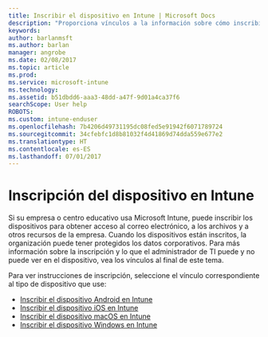 ```yaml
---
title: Inscribir el dispositivo en Intune | Microsoft Docs
description: "Proporciona vínculos a la información sobre cómo inscribir distintos dispositivos en Intune"
keywords: 
author: barlanmsft
ms.author: barlan
manager: angrobe
ms.date: 02/08/2017
ms.topic: article
ms.prod: 
ms.service: microsoft-intune
ms.technology: 
ms.assetid: b51dbdd6-aaa3-48dd-a47f-9d01a4ca37f6
searchScope: User help
ROBOTS: 
ms.custom: intune-enduser
ms.openlocfilehash: 7b4206d49731195dc08fed5e91942f6071789724
ms.sourcegitcommit: 34cfebfc1d8b81032f4d41869d74dda559e677e2
ms.translationtype: HT
ms.contentlocale: es-ES
ms.lasthandoff: 07/01/2017
---
```

# <a name="enroll-your-device-in-intune"></a>Inscripción del dispositivo en Intune

Si su empresa o centro educativo usa Microsoft Intune, puede inscribir los dispositivos para obtener acceso al correo electrónico, a los archivos y a otros recursos de la empresa. Cuando los dispositivos están inscritos, la organización puede tener protegidos los datos corporativos. Para más información sobre la inscripción y lo que el administrador de TI puede y no puede ver en el dispositivo, vea los vínculos al final de este tema.

Para ver instrucciones de inscripción, seleccione el vínculo correspondiente al tipo de dispositivo que use:

- [Inscribir el dispositivo Android en Intune](enroll-your-device-in-Intune-android.md)
- [Inscribir el dispositivo iOS en Intune](enroll-your-device-in-intune-ios.md)
- [Inscribir el dispositivo macOS en Intune](enroll-your-device-in-intune-macos.md)
- [Inscribir el dispositivo Windows en Intune](enroll-your-device-in-intune-windows.md)
